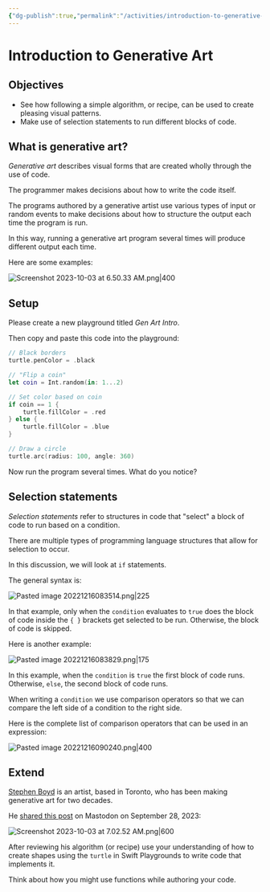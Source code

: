 ```yaml
---
{"dg-publish":true,"permalink":"/activities/introduction-to-generative-art/","tags":["C1.4","C1.5","C2.1","C2.2","C2.3","C2.4","C2.6","C2.7"],"dgHomeLink":true}
---
```


# Introduction to Generative Art

## Objectives

- See how following a simple algorithm, or recipe, can be used to create pleasing visual patterns.
- Make use of selection statements to run different blocks of code.

## What is generative art?

*Generative art* describes visual forms that are created wholly through the use of code.

The programmer makes decisions about how to write the code itself.

The programs authored by a generative artist use various types of input or random events to make decisions about how to structure the output each time the program is run.

In this way, running a generative art program several times will produce different output each time.

Here are some examples:

![Screenshot 2023-10-03 at 6.50.33 AM.png|400](/img/user/Media/Screenshot%202023-10-03%20at%206.50.33%20AM.png)

## Setup

Please create a new playground titled *Gen Art Intro*.

Then copy and paste this code into the playground:

```swift
// Black borders
turtle.penColor = .black

// "Flip a coin"
let coin = Int.random(in: 1...2)

// Set color based on coin
if coin == 1 {
    turtle.fillColor = .red
} else {
    turtle.fillColor = .blue    
}

// Draw a circle
turtle.arc(radius: 100, angle: 360)
```

Now run the program several times. What do you notice?

## Selection statements

*Selection statements* refer to structures in code that "select" a block of code to run based on a condition.

There are multiple types of programming language structures that allow for selection to occur.

In this discussion, we will look at `if` statements.

The general syntax is:

![Pasted image 20221216083514.png|225](/img/user/Media/Pasted%20image%2020221216083514.png)

In that example, only when the `condition` evaluates to `true` does the block of code inside the `{ }` brackets get selected to be run. Otherwise, the block of code is skipped.

Here is another example:

![Pasted image 20221216083829.png|175](/img/user/Media/Pasted%20image%2020221216083829.png)

In this example, when the `condition` is `true` the first block of code runs. Otherwise, `else`,  the second block of code runs.

When writing a `condition` we use comparison operators so that we can compare the left side of a condition to the right side. 

Here is the complete list of comparison operators that can be used in an expression:

![Pasted image 20221216090240.png|400](/img/user/Media/Pasted%20image%2020221216090240.png)

## Extend

[Stephen Boyd](https://www.sspboyd.ca/about) is an artist, based in Toronto, who has been making generative art for two decades.

He [shared this post](https://genart.social/@sspboyd/111141477055446415) on Mastodon on September 28, 2023:

![Screenshot 2023-10-03 at 7.02.52 AM.png|600](/img/user/Media/Screenshot%202023-10-03%20at%207.02.52%20AM.png)

After reviewing his algorithm (or recipe) use your understanding of how to create shapes using the `turtle` in Swift Playgrounds to write code that implements it.

Think about how you might use functions while authoring your code.